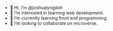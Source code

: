 - 👋 Hi, I’m @joshualyngdoh
- 👀 I’m interested in learning web development.
- 🌱 I’m currently learning front end programming.
- 💞️ I’m looking to collaborate on microverse.
